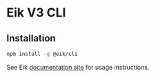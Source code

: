 # Eik V3 CLI

## Installation

```sh
npm install -g @eik/cli
```

See Eik [documentation site](https://eik.dev/) for usage instructions.